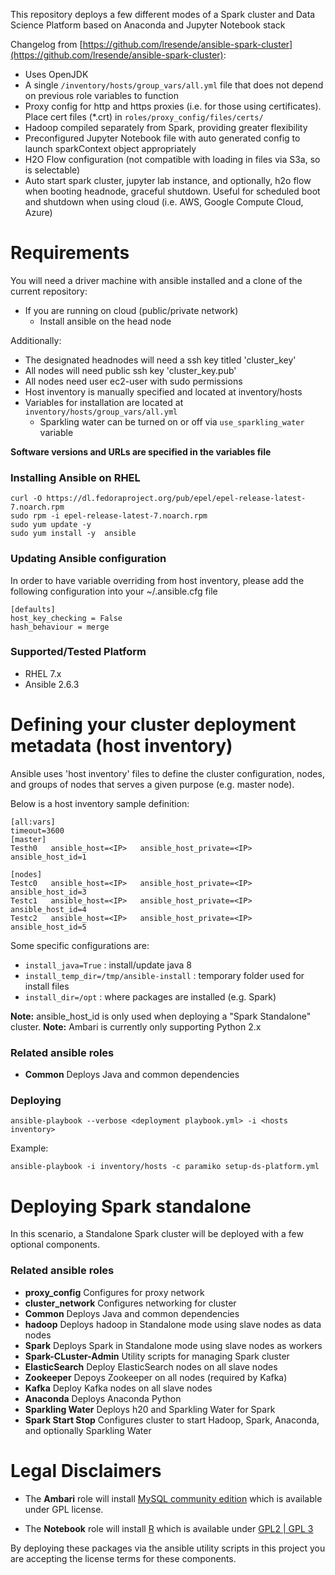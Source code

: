 This repository deploys a few different modes of a Spark cluster and Data Science Platform based on Anaconda and Jupyter Notebook stack

Changelog from [https://github.com/lresende/ansible-spark-cluster](https://github.com/lresende/ansible-spark-cluster):
* Uses OpenJDK
* A single `/inventory/hosts/group_vars/all.yml` file that does not depend on previous role variables to function
* Proxy config for http and https proxies (i.e. for those using certificates). Place cert files (\*.crt) in `roles/proxy_config/files/certs/`
* Hadoop compiled separately from Spark, providing greater flexibility
* Preconfigured Jupyter Notebook file with auto generated config to launch sparkContext object appropriately
* H2O Flow configuration (not compatible with loading in files via S3a, so is selectable)
* Auto start spark cluster, jupyter lab instance, and optionally, h2o flow when booting headnode, graceful shutdown. Useful for scheduled boot and shutdown when using cloud (i.e. AWS, Google Compute Cloud, Azure)
 
# Requirements

You will need a driver machine with ansible installed and a clone of the current repository:

* If you are running on cloud (public/private network)
  * Install ansible on the head node

Additionally:
 - The designated headnodes will need a ssh key titled 'cluster_key'
 - All nodes will need public ssh key 'cluster_key.pub'
 - All nodes need user ec2-user with sudo permissions
 - Host inventory is manually specified and located at inventory/hosts
 - Variables for installation are located at `inventory/hosts/group_vars/all.yml`
   - Sparkling water can be turned on or off via `use_sparkling_water` variable 

**Software versions and URLs are specified in the variables file**

### Installing Ansible on RHEL

```
curl -O https://dl.fedoraproject.org/pub/epel/epel-release-latest-7.noarch.rpm
sudo rpm -i epel-release-latest-7.noarch.rpm
sudo yum update -y
sudo yum install -y  ansible
```


### Updating Ansible configuration

In order to have variable overriding from host inventory, please add the following configuration into your ~/.ansible.cfg file

```
[defaults]
host_key_checking = False
hash_behaviour = merge
```

### Supported/Tested Platform

* RHEL 7.x
* Ansible 2.6.3


# Defining your cluster deployment metadata (host inventory)

Ansible uses 'host inventory' files to define the cluster configuration, nodes, and groups of nodes
that serves a given purpose (e.g. master node).

Below is a host inventory sample definition:

```
[all:vars]
timeout=3600
[master]
Testh0   ansible_host=<IP>   ansible_host_private=<IP>  ansible_host_id=1

[nodes]
Testc0   ansible_host=<IP>   ansible_host_private=<IP>  ansible_host_id=3
Testc1   ansible_host=<IP>   ansible_host_private=<IP>  ansible_host_id=4
Testc2   ansible_host=<IP>   ansible_host_private=<IP>  ansible_host_id=5

```

Some specific configurations are:

* `install_java=True` : install/update java 8
* `install_temp_dir=/tmp/ansible-install` : temporary folder used for install files
* `install_dir=/opt` : where packages are installed (e.g. Spark)

**Note:** ansible_host_id is only used when deploying a "Spark Standalone" cluster.
**Note:** Ambari is currently only supporting Python 2.x

### Related ansible roles

* **Common**  Deploys Java and common dependencies

### Deploying

```
ansible-playbook --verbose <deployment playbook.yml> -i <hosts inventory>
```

Example:

```
ansible-playbook -i inventory/hosts -c paramiko setup-ds-platform.yml
```

# Deploying Spark standalone

In this scenario, a Standalone Spark cluster will be deployed with a few optional components.

### Related ansible roles
* **proxy_config** Configures for proxy network
* **cluster_network** Configures networking for cluster
* **Common**  Deploys Java and common dependencies
* **hadoop** Deploys hadoop in Standalone mode using slave nodes as data nodes
* **Spark** Deploys Spark in Standalone mode using slave nodes as workers
* **Spark-CLuster-Admin** Utility scripts for managing Spark cluster
* **ElasticSearch** Deploy ElasticSearch nodes on all slave nodes
* **Zookeeper** Depoys Zookeeper on all nodes (required by Kafka)
* **Kafka** Deploy Kafka nodes on all slave nodes
* **Anaconda** Deploys Anaconda Python
* **Sparkling Water** Deploys h20 and Sparkling Water for Spark
* **Spark Start Stop** Configures cluster to start Hadoop, Spark, Anaconda, and optionally Sparkling Water


# Legal Disclaimers

* The **Ambari** role will install [MySQL community edition](https://www.mysql.com/products/community/)
which is available under GPL license.

* The **Notebook** role will install [R](https://www.r-project.org/) which is available under [GPL2 | GPL 3](https://www.r-project.org/Licenses/)

By deploying these packages via the ansible utility scripts in this project you are accepting the
license terms for these components.
 

